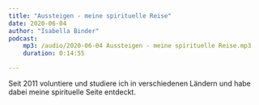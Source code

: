 ```yaml
---
title: "Aussteigen - meine spirituelle Reise"
date: 2020-06-04
author: "Isabella Binder"
podcast:
    mp3: /audio/2020-06-04 Aussteigen - meine spirituelle Reise.mp3
    duration: 0:14:55

---
```


Seit 2011 voluntiere und studiere ich in verschiedenen Ländern und habe dabei meine spirituelle Seite entdeckt.
